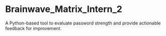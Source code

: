 # Brainwave_Matrix_Intern_2
A Python-based tool to evaluate password strength and provide actionable feedback for improvement.
